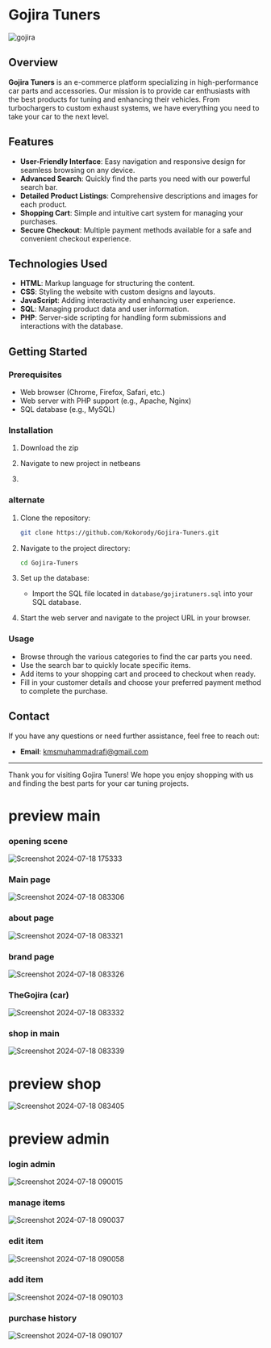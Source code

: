 # Gojira Tuners

![gojira](https://github.com/user-attachments/assets/4b23cae6-8502-4da7-8630-e0a5af8e7a72)

## Overview

**Gojira Tuners** is an e-commerce platform specializing in high-performance car parts and accessories. Our mission is to provide car enthusiasts with the best products for tuning and enhancing their vehicles. From turbochargers to custom exhaust systems, we have everything you need to take your car to the next level.

## Features

- **User-Friendly Interface**: Easy navigation and responsive design for seamless browsing on any device.
- **Advanced Search**: Quickly find the parts you need with our powerful search bar.
- **Detailed Product Listings**: Comprehensive descriptions and images for each product.
- **Shopping Cart**: Simple and intuitive cart system for managing your purchases.
- **Secure Checkout**: Multiple payment methods available for a safe and convenient checkout experience.

## Technologies Used

- **HTML**: Markup language for structuring the content.
- **CSS**: Styling the website with custom designs and layouts.
- **JavaScript**: Adding interactivity and enhancing user experience.
- **SQL**: Managing product data and user information.
- **PHP**: Server-side scripting for handling form submissions and interactions with the database.

## Getting Started

### Prerequisites

- Web browser (Chrome, Firefox, Safari, etc.)
- Web server with PHP support (e.g., Apache, Nginx)
- SQL database (e.g., MySQL)

### Installation


1. Download the zip

2. Navigate to  new project in netbeans

3. 

### alternate
1. Clone the repository:

    ```bash
    git clone https://github.com/Kokorody/Gojira-Tuners.git
    ```

2. Navigate to the project directory:

    ```bash
    cd Gojira-Tuners
    ```

3. Set up the database:

    - Import the SQL file located in `database/gojiratuners.sql` into your SQL database.

4. Start the web server and navigate to the project URL in your browser.

### Usage

- Browse through the various categories to find the car parts you need.
- Use the search bar to quickly locate specific items.
- Add items to your shopping cart and proceed to checkout when ready.
- Fill in your customer details and choose your preferred payment method to complete the purchase.

## Contact

If you have any questions or need further assistance, feel free to reach out:

- **Email**: kmsmuhammadrafi@gmail.com

---

Thank you for visiting Gojira Tuners! We hope you enjoy shopping with us and finding the best parts for your car tuning projects.

# preview main

### opening scene
![Screenshot 2024-07-18 175333](https://github.com/user-attachments/assets/58c7c113-7168-4970-b1ab-52ebfe31e18a)


### Main page
![Screenshot 2024-07-18 083306](https://github.com/user-attachments/assets/5c6465f2-f829-423f-b9af-1e5cba7f1b73)


### about page
![Screenshot 2024-07-18 083321](https://github.com/user-attachments/assets/f056fdd0-f810-47b2-96f4-70e358fe3243)


### brand page
![Screenshot 2024-07-18 083326](https://github.com/user-attachments/assets/5eedef63-b597-4bdd-bf21-6fadef1d6454)


### TheGojira (car)
![Screenshot 2024-07-18 083332](https://github.com/user-attachments/assets/fc48166d-fbbf-4d09-9963-1e307245c307)


### shop in main
![Screenshot 2024-07-18 083339](https://github.com/user-attachments/assets/8ee76edf-ad02-4972-9b00-aa8b641aef31)


# preview shop
![Screenshot 2024-07-18 083405](https://github.com/user-attachments/assets/8dca3426-1d62-48dd-9262-29c37e28b9ae)


# preview admin

### login admin
![Screenshot 2024-07-18 090015](https://github.com/user-attachments/assets/b7d46137-b323-4f29-8534-2f8b3be6ee3e)


### manage items
![Screenshot 2024-07-18 090037](https://github.com/user-attachments/assets/e97f5e3c-3a39-4c9b-b851-a3178a36fc82)


### edit item
![Screenshot 2024-07-18 090058](https://github.com/user-attachments/assets/e28458ec-1af8-4050-b3d1-e6e4ff751f1c)


### add item
![Screenshot 2024-07-18 090103](https://github.com/user-attachments/assets/227b391d-6716-464b-bb76-3da2a9911d1c)


### purchase history
![Screenshot 2024-07-18 090107](https://github.com/user-attachments/assets/35dbaa45-bc04-4dd7-af95-663de2827052)


